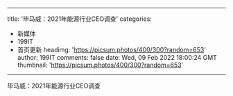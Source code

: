 
---
title: '毕马威：2021年能源行业CEO调查'
categories: 
 - 新媒体
 - 199IT
 - 首页更新
headimg: 'https://picsum.photos/400/300?random=653'
author: 199IT
comments: false
date: Wed, 09 Feb 2022 18:00:24 GMT
thumbnail: 'https://picsum.photos/400/300?random=653'
---

<div>   
毕马威：2021年能源行业CEO调查  
</div>
            